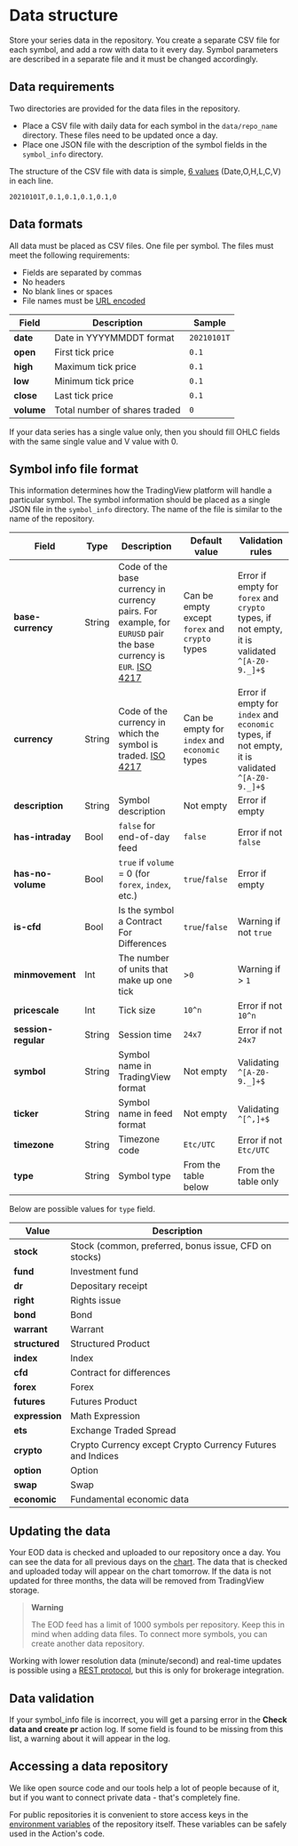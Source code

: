 [faq_ohlcv]: /faq.md#q-can-only-trading-data-be-integrated
[iso_4217]: https://en.wikipedia.org/wiki/ISO_4217
[rest_api]: https://www.tradingview.com/brokerage-integration/
[env_var]: https://docs.github.com/en/actions/learn-github-actions/environment-variables
[tv_chart]: [https://tradingview.com/chart]
[support_ohlc]: https://www.tradingview.com/support/solutions/43000619436-heikin-ashi/
[url_encode]: https://en.wikipedia.org/wiki/Internationalized_Resource_Identifier

# Data structure

Store your series data in the repository. 
You create a separate CSV file for each symbol, and add a row with data to it every day.
Symbol parameters are described in a separate file and it must be changed accordingly.


## Data requirements

Two directories are provided for the data files in the repository.

- Place a CSV file with daily data for each symbol in the `data/repo_name` directory. These files need to be updated once a day.
- Place one JSON file with the description of the symbol fields in the `symbol_info` directory.

The structure of the CSV file with data is simple, [6 values][faq_ohlcv] (Date,O,H,L,C,V) in each line.

```csv
20210101T,0.1,0.1,0.1,0.1,0
```

## Data formats

All data must be placed as CSV files. One file per symbol. The files must meet the following requirements:

- Fields are separated by commas
- No headers
- No blank lines or spaces
- File names must be [URL encoded][url_encode]

| Field      | Description                   | Sample      |
|------------|-------------------------------|-------------|
| __date__   | Date in YYYYMMDDT format      | `20210101T` |
| __open__   | First tick price              | `0.1`       |
| __high__   | Maximum tick price            | `0.1`       |
| __low__    | Minimum tick price            | `0.1`       |
| __close__  | Last tick price               | `0.1`       |
| __volume__ | Total number of shares traded | `0`         |

If your data series has a single value only, then you should fill OHLC fields with the same single value and V value with 0.

## Symbol info file format

This information determines how the TradingView platform will handle a particular symbol. 
The symbol information should be placed as a single JSON file in the `symbol_info` directory. 
The name of the file is similar to the name of the repository.

|      Field          | Type   | Description                                                                                                                   |                     Default value              |                                    Validation rules                                    |
|---------------------|--------|-------------------------------------------------------------------------------------------------------------------------------|------------------------------------------------|----------------------------------------------------------------------------------------|
| __base-currency__   | String | Code of the base currency in currency pairs.  For example, for `EURUSD` pair the base currency is `EUR`. [ISO 4217][iso_4217] | Can be empty except `forex` and `crypto` types | Error if empty for `forex` and `crypto` types, if not empty, it is validated `^[A-Z0-9._]+$`   |
| __currency__        | String | Code of the currency in which the symbol is traded. [ISO 4217][iso_4217]                                                      | Can be empty for `index` and `economic` types  | Error if empty for `index` and `economic` types, if not empty, it is validated `^[A-Z0-9._]+$` |
| __description__     | String | Symbol description                                                                                                            | Not empty                                      | Error if empty                                                                         |
| __has-intraday__    | Bool   | `false` for end-of-day feed                                                                                                   | `false`                                        | Error if not `false`                                                                   |
| __has-no-volume__   | Bool   | `true` if `volume` = 0 (for `forex`, `index`, etc.)                                                                           | `true`/`false`                                 | Error if empty                                                                         |
| __is-cfd__          | Bool   | Is the symbol a Contract For Differences                                                                                      | `true`/`false`                                 | Warning if not `true`                                                                  |
| __minmovement__     | Int    | The number of units that make up one tick                                                                                     | >`0`                                           | Warning if > `1`                                                                       |
| __pricescale__      | Int    | Tick size                                                                                                                     | `10^n`                                         | Error if not `10^n`                                                                    |
| __session-regular__ | String | Session time                                                                                                                  | `24x7`                                         | Error if not `24x7`                                                                    |
| __symbol__          | String | Symbol name in TradingView format                                                                                             | Not empty                                      | Validating `^[A-Z0-9._]+$`                                                             |
| __ticker__          | String | Symbol name in feed format                                                                                                   | Not empty                                      | Validating `^[^,]+$`                                                                   |
| __timezone__        | String | Timezone code                                                                                                                 | `Etc/UTC`                                      | Error if not `Etc/UTC`                                                                 |
| __type__            | String | Symbol type                                                                                                                   | From the table below                           | From the table only                                                                    |

Below are possible values for `type` field.

| Value          | Description                                                |
|----------------|------------------------------------------------------------|
| __stock__      | Stock (common, preferred, bonus issue, CFD on stocks)      |
| __fund__       | Investment fund                                            |
| __dr__         | Depositary receipt                                         |
| __right__      | Rights issue                                               |
| __bond__       | Bond                                                       |
| __warrant__    | Warrant                                                    |
| __structured__ | Structured Product                                         |
| __index__      | Index                                                      |
| __cfd__        | Contract for differences                                   |
| __forex__      | Forex                                                      |
| __futures__    | Futures Product                                            |
| __expression__ | Math Expression                                            |
| __ets__        | Exchange Traded Spread                                     |
| __crypto__     | Crypto Currency except Crypto Currency Futures and Indices |
| __option__     | Option                                                     |
| __swap__       | Swap                                                       |
| __economic__   | Fundamental economic data                                  |

## Updating the data

Your EOD data is checked and uploaded to our repository once a day.
You can see the data for all previous days on the [chart][tv_chart]. 
The data that is checked and uploaded today will appear on the chart tomorrow.
If the data is not updated for three months, the data will be removed from TradingView storage.

> __Warning__
> 
> The EOD feed has a limit of 1000 symbols per repository. Keep this in mind when adding data files.
> To connect more symbols, you can create another data repository.

Working with lower resolution data (minute/second) and real-time updates is possible using a [REST protocol][rest_api], but this is only for brokerage integration.

## Data validation
 
If your symbol_info file is incorrect, you will get a parsing error in the __Check data and create pr__ action log.
If some field is found to be missing from this list, a warning about it will appear in the log.

## Accessing a data repository

We like open source code and our tools help a lot of people because of it, but if you want to connect private data - that's completely fine.

For public repositories it is convenient to store access keys in the [environment variables][env_var] of the repository itself.
These variables can be safely used in the Action's code.
